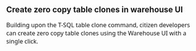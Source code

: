 ## Create zero copy table clones in warehouse UI
<div data-wrapper="true" dir="ltr" style="font-family:'Segoe UI','Helvetica Neue',sans-serif; font-size:9pt"><div><span style="background-color:#ffffff; color:#161616; display:inline !important; float:none; font-family:&quot;Segoe UI&quot;,SegoeUI,&quot;Helvetica Neue&quot;,Helvetica,Arial,sans-serif; font-size:16px; font-style:normal; font-variant-caps:normal; font-weight:400; letter-spacing:normal; text-align:start; text-decoration-color:initial; text-decoration-style:initial; text-decoration-thickness:initial; text-indent:0px; text-transform:none; white-space:normal; word-spacing:0px">Building upon the T-SQL table clone command, citizen developers can create zero copy table clones using the Warehouse UI with a single click.</span></div></div>